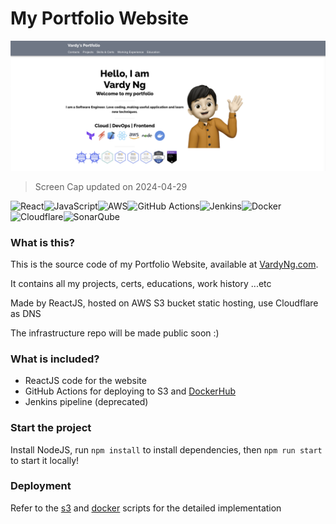# My Portfolio Website
![Website Preview](./doc/preview.png)
> Screen Cap updated on 2024-04-29

![React](https://img.shields.io/badge/react-%2320232a.svg?style=for-the-badge&logo=react&logoColor=%2361DAFB)![JavaScript](https://img.shields.io/badge/javascript-%23323330.svg?style=for-the-badge&logo=javascript&logoColor=%23F7DF1E)![AWS](https://img.shields.io/badge/AWS-%23FF9900.svg?style=for-the-badge&logo=amazon-aws&logoColor=white)![GitHub Actions](https://img.shields.io/badge/github%20actions-%232671E5.svg?style=for-the-badge&logo=githubactions&logoColor=white)![Jenkins](https://img.shields.io/badge/jenkins-%232C5263.svg?style=for-the-badge&logo=jenkins&logoColor=white)![Docker](https://img.shields.io/badge/docker-%230db7ed.svg?style=for-the-badge&logo=docker&logoColor=white)![Cloudflare](https://img.shields.io/badge/Cloudflare-F38020?style=for-the-badge&logo=Cloudflare&logoColor=white)![SonarQube](https://img.shields.io/badge/SonarQube-black?style=for-the-badge&logo=sonarqube&logoColor=4E9BCD)

### What is this?
This is the source code of my Portfolio Website, available at [VardyNg.com](vardyng.com).

It contains all my projects, certs, educations, work history ...etc

Made by ReactJS, hosted on AWS S3 bucket static hosting, use Cloudflare as DNS

The infrastructure repo will be made public soon :)

### What is included?
- ReactJS code for the website
- GitHub Actions for deploying to S3 and [DockerHub ](https://hub.docker.com/r/vardyng/portfolio)
- Jenkins pipeline (deprecated)

### Start the project
Install NodeJS, run `npm install` to install dependencies, then `npm run start` to start it locally!

### Deployment
Refer to the [s3](/.github/workflows/prod-s3-deployment.yml) and [docker](/.github/workflows/prod-docker-deployment.yml) scripts for the detailed implementation